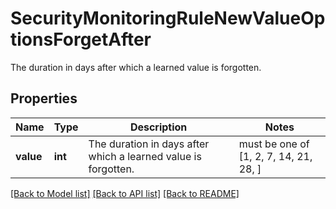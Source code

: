 # SecurityMonitoringRuleNewValueOptionsForgetAfter

The duration in days after which a learned value is forgotten.
## Properties
Name | Type | Description | Notes
------------ | ------------- | ------------- | -------------
**value** | **int** | The duration in days after which a learned value is forgotten. |  must be one of [1, 2, 7, 14, 21, 28, ]

[[Back to Model list]](README.md#documentation-for-models) [[Back to API list]](README.md#documentation-for-api-endpoints) [[Back to README]](README.md)


